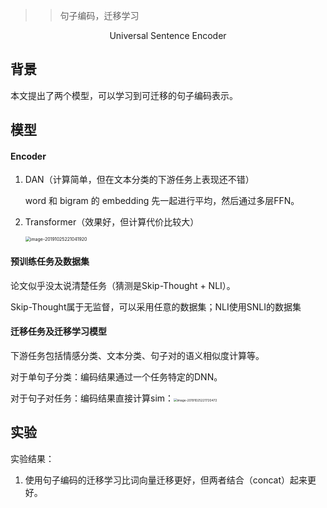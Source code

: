 > > 句子编码，迁移学习

<center>Universal Sentence Encoder</center>

## 背景

本文提出了两个模型，可以学习到可迁移的句子编码表示。



## 模型

#### Encoder

1. DAN（计算简单，但在文本分类的下游任务上表现还不错）

   word 和 bigram 的 embedding 先一起进行平均，然后通过多层FFN。

2. Transformer（效果好，但计算代价比较大）

   <img src="/Users/caiyinqiong/Library/Application Support/typora-user-images/image-20191025221041920.png" alt="image-20191025221041920" style="zoom:50%;" />

#### 预训练任务及数据集

论文似乎没太说清楚任务（猜测是Skip-Thought + NLI）。

Skip-Thought属于无监督，可以采用任意的数据集；NLI使用SNLI的数据集



#### 迁移任务及迁移学习模型

下游任务包括情感分类、文本分类、句子对的语义相似度计算等。

对于单句子分类：编码结果通过一个任务特定的DNN。

对于句子对任务：编码结果直接计算sim：<img src="/Users/caiyinqiong/Library/Application Support/typora-user-images/image-20191025221720472.png" alt="image-20191025221720472" style="zoom:35%;" />



## 实验

实验结果：

1. 使用句子编码的迁移学习比词向量迁移更好，但两者结合（concat）起来更好。



